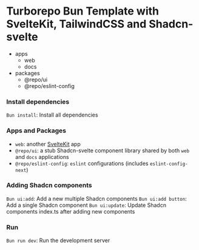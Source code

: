 # Turborepo Bun Template with SvelteKit, TailwindCSS and Shadcn-svelte

- apps
  - web
  - docs
- packages
  - @repo/ui
  - @repo/eslint-config

### Install dependencies

`Bun install`: Install all dependencies

### Apps and Packages

- `web`: another [SvelteKit](https://kit.svelte.dev/) app
- `@repo/ui`: a stub Shadcn-svelte component library shared by both `web` and `docs` applications
- `@repo/eslint-config`: `eslint` configurations (includes `eslint-config-next`)

### Adding Shadcn components

`Bun ui:add`: Add a new multiple Shadcn components
`Bun ui:add button`: Add a single Shadcn component
`Bun ui:update`: Update Shadcn components index.ts after adding new components

### Run

`Bun run dev`: Run the development server
